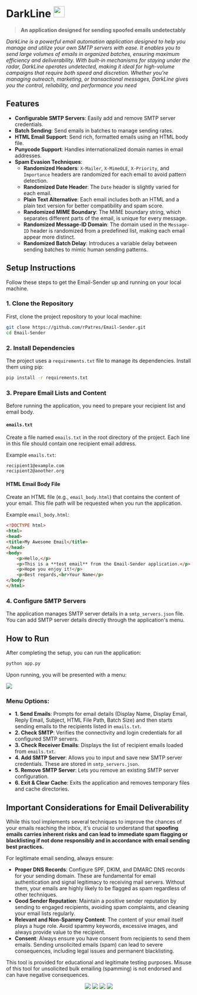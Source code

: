 # DarkLine <img src="https://i.postimg.cc/g0nxDHsG/logo.png" width="30" height="30"/>
> **An application designed for sending spoofed emails undetectably**

*DarkLine is a powerful email automation application designed to help you manage and utilize your own SMTP servers with ease. It enables you to send large volumes of emails in organized batches, ensuring maximum efficiency and deliverability. With built-in mechanisms for staying under the radar, DarkLine operates undetected, making it ideal for high-volume campaigns that require both speed and discretion. Whether you're managing outreach, marketing, or transactional messages, DarkLine gives you the control, reliability, and performance you need*


## Features

*   **Configurable SMTP Servers**: Easily add and remove SMTP server credentials.
*   **Batch Sending**: Send emails in batches to manage sending rates.
*   **HTML Email Support**: Send rich, formatted emails using an HTML body file.
*   **Punycode Support**: Handles internationalized domain names in email addresses.
*   **Spam Evasion Techniques**:
    *   **Randomized Headers**: `X-Mailer`, `X-MimeOLE`, `X-Priority`, and `Importance` headers are randomized for each email to avoid pattern detection.
    *   **Randomized Date Header**: The `Date` header is slightly varied for each email.
    *   **Plain Text Alternative**: Each email includes both an HTML and a plain text version for better compatibility and spam score.
    *   **Randomized MIME Boundary**: The MIME boundary string, which separates different parts of the email, is unique for every message.
    *   **Randomized Message-ID Domain**: The domain used in the `Message-ID` header is randomized from a predefined list, making each email appear more distinct.
    *   **Randomized Batch Delay**: Introduces a variable delay between sending batches to mimic human sending patterns.

## Setup Instructions

Follow these steps to get the Email-Sender up and running on your local machine.

### 1. Clone the Repository

First, clone the project repository to your local machine:

```bash
git clone https://github.com/rPatres/Email-Sender.git
cd Email-Sender
```

### 2. Install Dependencies

The project uses a `requirements.txt` file to manage its dependencies. Install them using pip:

```bash
pip install -r requirements.txt
```

### 3. Prepare Email Lists and Content

Before running the application, you need to prepare your recipient list and email body.

#### `emails.txt`

Create a file named `emails.txt` in the root directory of the project. Each line in this file should contain one recipient email address.

Example `emails.txt`:
```
recipient1@example.com
recipient2@another.org
```

#### HTML Email Body File

Create an HTML file (e.g., `email_body.html`) that contains the content of your email. This file path will be requested when you run the application.

Example `email_body.html`:
```html
<!DOCTYPE html>
<html>
<head>
<title>My Awesome Email</title>
</head>
<body>
    <p>Hello,</p>
    <p>This is a **test email** from the Email-Sender application.</p>
    <p>Hope you enjoy it!</p>
    <p>Best regards,<br>Your Name</p>
</body>
</html>
```

### 4. Configure SMTP Servers

The application manages SMTP server details in a `smtp_servers.json` file. You can add SMTP server details directly through the application's menu.

## How to Run

After completing the setup, you can run the application:

```bash
python app.py
```

Upon running, you will be presented with a menu:


  <img src="https://i.postimg.cc/28fQZF5g/image.png"/>


### Menu Options:

*   **1. Send Emails**: Prompts for email details (Display Name, Display Email, Reply Email, Subject, HTML File Path, Batch Size) and then starts sending emails to the recipients listed in `emails.txt`.
*   **2. Check SMTP**: Verifies the connectivity and login credentials for all configured SMTP servers.
*   **3. Check Receiver Emails**: Displays the list of recipient emails loaded from `emails.txt`.
*   **4. Add SMTP Server**: Allows you to input and save new SMTP server credentials. These are stored in `smtp_servers.json`.
*   **5. Remove SMTP Server**: Lets you remove an existing SMTP server configuration.
*   **6. Exit & Clear Cache**: Exits the application and removes temporary files and cache directories.

## Important Considerations for Email Deliverability

While this tool implements several techniques to improve the chances of your emails reaching the inbox, it's crucial to understand that **spoofing emails carries inherent risks and can lead to immediate spam flagging or blacklisting if not done responsibly and in accordance with email sending best practices.**

For legitimate email sending, always ensure:

*   **Proper DNS Records**: Configure SPF, DKIM, and DMARC DNS records for your sending domain. These are fundamental for email authentication and signal legitimacy to receiving mail servers. Without them, your emails are highly likely to be flagged as spam regardless of other techniques.
*   **Good Sender Reputation**: Maintain a positive sender reputation by sending to engaged recipients, avoiding spam complaints, and cleaning your email lists regularly.
*   **Relevant and Non-Spammy Content**: The content of your email itself plays a huge role. Avoid spammy keywords, excessive images, and always provide value to the recipient.
*   **Consent**: Always ensure you have consent from recipients to send them emails. Sending unsolicited emails (spam) can lead to severe consequences, including legal issues and permanent blacklisting.

This tool is provided for educational and legitimate testing purposes. Misuse of this tool for unsolicited bulk emailing (spamming) is not endorsed and can have negative consequences.

<p align="center">
  <img src="https://img.shields.io/badge/License-%23bcbcbc?style=for-the-badge&logo=GitBook&logoColor=bcbcbc&labelColor=black&link=https%3A%2F%2Fopensource.org%2Flicense%2Fmit"/>
  <img src="https://img.shields.io/badge/Undetected-%23bcbcbc?style=for-the-badge&logo=hackaday&logoColor=bcbcbc&labelColor=black"/>
  <img src="https://img.shields.io/badge/Python-%23bcbcbc?style=for-the-badge&logo=python&logoColor=bcbcbc&labelColor=black&link=https%3A%2F%2Fwww.python.org%2F"/>
  <img src="https://img.shields.io/badge/%40imrxp-%23bcbcbc?style=for-the-badge&logo=telegram&logoColor=bcbcbc&labelColor=black&link=t.me%2Frxpdev"/>
</p>




